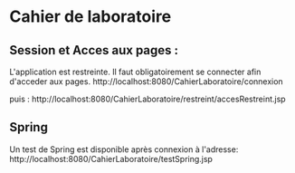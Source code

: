 # Cahier de laboratoire


## Session et Acces aux pages : 
L'application est restreinte. Il faut obligatoirement se connecter afin d'acceder aux pages. 
http://localhost:8080/CahierLaboratoire/connexion

puis : 
http://localhost:8080/CahierLaboratoire/restreint/accesRestreint.jsp

## Spring
Un test de Spring est disponible après connexion à l'adresse: 
http://localhost:8080/CahierLaboratoire/testSpring.jsp

